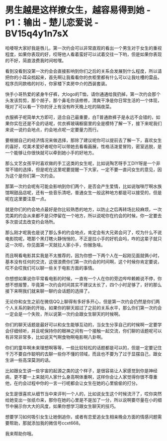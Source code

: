 # 男生越是这样撩女生，越容易得到她 - P1：输出 - 楚儿恋爱说 - BV15q4y1n7sX

哈喽呀大家好我是唇儿，第一次约会可以非常直观的看出一个男生对于女生的重视程度，如果你表现的好，哎呀他人看着蛮好可以试着交往一下哟，但是如果你表现的不好，简直浪费我时间啦嘿。

看到没看到没第一次约会会直接影响到你们之后的关系会发展到什么程度，所以请把你的小耳朵梳起来，首先啊让我看看你的衣柜里都有什么可以让我吐槽的雷品，程序员同款格的衬衫，你家楼下卖房中介的西装套装。

快手小哥热爱的紧身牛仔裤，大logo的T恤，请你通通给我扔掉，第一次约会那个头发该剪剪，那个胡子，那个鼻毛你该修修，清爽干净是你日常生活的一个体现，哦对了可以看一下你的牙上有没有昨天晚上吃的隔夜菜。

衣服裤子呢简单大方即可，适合自己最重要，白T普通款裤子是永远不会错的，如果你实在还是不会的话呢，优衣裤玻璃橱窗里的全是模特了解一下，接下来呢我们来说一说约会地点，约会地点呢一定要量力而行。

要根据自己的经济情况来做选择，那除了建议呢你可以提前去了解一下，喜欢女生的喜好，哎美术爱好者呢你可以带她去看看画展，性格活泼爱冒险，密室逃脱，是一个能够让你很快就可以牵到她小手的好地方。

那么文艺女孩平时喜欢做的手工这类的女生呢，比如说陶艺呀手工DIY呀是一个非常不错的选择，但是呢在这里呢要提醒一下大家，一定不要一直问女生的意见，因为这个是你们第一次约会。

那第一次约会呢有可能会影响到你们两个，是否会产生爱情，比如说咖啡厅啊水族馆啊甜品店呢，还有一些音乐清吧，普通女生一般这种地方都是可以接受的，但是呢在这里要注意一点。

就是你们的约会地点最好是你比较熟悉的地方，以防止之后再转场比较麻烦，一次完美的约会从来都不是只停留在一个地方，所以说呢你在约会的时候，你一定要去多次尝试去改变约会场所。

那么刚才呢我也是说了那么多的约会地点，肯定会有大兄弟会问了，哎为什么不说电影院呢，嗯那个黑灯瞎火静悄悄的，不正是拉小手的好机会吗，咋的这辈子就只这一次呗，你见面第一天就拉人家小手，你猴急啥。

而且啊看电影其实我是不太推荐的，因为你想一下两个人在一起刚见面就俩小时，基本没有任何的交流，这很浪费你们第一次约会的时间啊，这个时候你肯定要说，哎不会哎我们可以聊一些关于电影方面的事情。

你想想如果说你平常看电影的时候，一直有一个人在你的旁边哔哔赖赖说不停，你想不想报警，毕竟第一次约会时间其实不建议太长了，四个小时足够了，好的那么接下来啊我们就来聊一聊约会话题的选择了。

无论你和女生之前在微信QQ上聊得有多好多开心，但是第一次约会仍然是你们两个人关系的新的开始，如果你的聊天超过了之前的关系水平，那么你们第一次约会一定会是一个失败，所以说第一次约会跟女生聊天的时候啊。

你们的聊天话题是最好可以和女生能够互动的，当女生分享自己的时候啊一定要学会仔细倾听，并且呢保持你的眼神之间有一个接触一起交流，你们聊的话题呢可以有非常非常多，比如说天气啊食物啊电影啊八卦啊。

你们的童年啊未来理想啊等等，一些比较轻松的话题都是可以的，但是一定要记住千万不要自作聪明的去聊一些你不懂的领域，而且也不要为了过于显摆自己，跟女生讲一些高深莫测的话。

比如跟女生讲一些宇宙的起源之类的这个样子，是很容易让人家感觉到你是神经病，更不要一上来就问人家什么身高啊体重啊，这样你会让人家觉得你很不尊重他，在约会过程中你的一言一行呢都会让女生在她的心里偷偷的打分。

女生是很喜欢从细节当中来评判一个人的，比如说女生这个时候流汗了，哎你突然给她变出一张纸巾来，那你在她的心里是不是加了一分，所以说啊要尽量在小的细节中展示你大大的风度，如果你想学习跟女生聊天的技巧。

想要学习如何吸引女生让她倒追你，或者有恋爱追女生相亲晚会方面的情感问题需要帮助，那就添加我的微信号ccxt668。

我来帮助你哦。